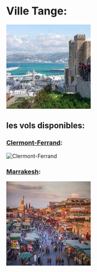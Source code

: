 # Ville Tange: 
![Tanger](../ressources/tanger.jpg)


## les vols disponibles:
### [Clermont-Ferrand](clermont-ferrand.md):
![Clermont-Ferrand](../ressoureces/clermont-ferrand.jpg)

### [Marrakesh](marrakesh.md):
![Marrakesh](../ressources/marrakesh.jpg)
